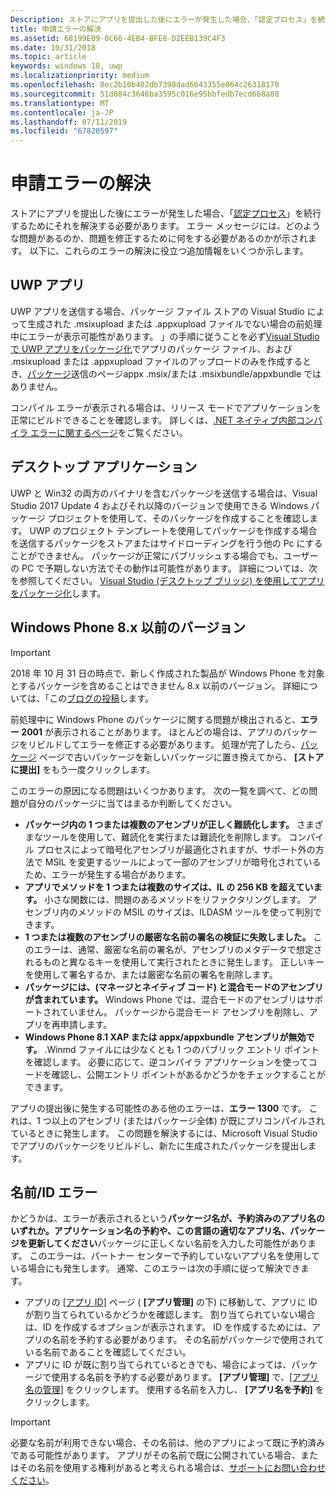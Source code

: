 ```yaml
---
Description: ストアにアプリを提出した後にエラーが発生した場合、「認定プロセス」を続行するためにそれを解決する必要があります。
title: 申請エラーの解決
ms.assetid: 68199E09-0C66-4EB4-BFE8-D2EEB139C4F3
ms.date: 10/31/2018
ms.topic: article
keywords: windows 10, uwp
ms.localizationpriority: medium
ms.openlocfilehash: 8ec2b10b402db7398dad6643355e064c26318170
ms.sourcegitcommit: 51d884c3646ba3595c016e95bbfedb7ecd668a88
ms.translationtype: MT
ms.contentlocale: ja-JP
ms.lasthandoff: 07/11/2019
ms.locfileid: "67820597"
---
```

# <a name="resolve-submission-errors"></a>申請エラーの解決

ストアにアプリを提出した後にエラーが発生した場合、「[認定プロセス](the-app-certification-process.md)」を続行するためにそれを解決する必要があります。 エラー メッセージには、どのような問題があるのか、問題を修正するために何をする必要があるのかが示されます。 以下に、これらのエラーの解決に役立つ追加情報をいくつか示します。

## <a name="uwp-apps"></a>UWP アプリ

UWP アプリを送信する場合、パッケージ ファイル ストアの Visual Studio によって生成された .msixupload または .appxupload ファイルでない場合の前処理中にエラーが表示可能性があります。 」の手順に従うことを必ず[Visual Studio で UWP アプリをパッケージ化](../packaging/packaging-uwp-apps.md)でアプリのパッケージ ファイル、および .msixupload または .appxupload ファイルのアップロードのみを作成するとき、[パッケージ](upload-app-packages.md)送信のページappx .msix/または .msixbundle/appxbundle ではありません。

コンパイル エラーが表示される場合は、リリース モードでアプリケーションを正常にビルドできることを確認します。 詳しくは、[.NET ネイティブ内部コンパイラ エラーに関するページ](https://go.microsoft.com/fwlink/p/?LinkID=613098)をご覧ください。

## <a name="desktop-application"></a>デスクトップ アプリケーション

UWP と Win32 の両方のバイナリを含むパッケージを送信する場合は、Visual Studio 2017 Update 4 およびそれ以降のバージョンで使用できる Windows パッケージ プロジェクトを使用して、そのパッケージを作成することを確認します。 UWP のプロジェクト テンプレートを使用してパッケージを作成する場合を送信するパッケージをストアまたはサイドローディングを行う他の Pc にすることができません。 パッケージが正常にパブリッシュする場合でも、ユーザーの PC で予期しない方法でその動作は可能性があります。 詳細については、次を参照してください。 [Visual Studio (デスクトップ ブリッジ) を使用してアプリをパッケージ化]( https://docs.microsoft.com/windows/uwp/porting/desktop-to-uwp-packaging-dot-net)します。

## <a name="windows-phone-8x-and-earlier"></a>Windows Phone 8.x 以前のバージョン

> [!IMPORTANT]
> 2018 年 10 月 31 日の時点で、新しく作成された製品が Windows Phone を対象とするパッケージを含めることはできません 8.x 以前のバージョン。 詳細については、「この[ブログの投稿](https://blogs.windows.com/windowsdeveloper/2018/08/20/important-dates-regarding-apps-with-windows-phone-8-x-and-earlier-and-windows-8-8-1-packages-submitted-to-microsoft-store)します。

前処理中に Windows Phone のパッケージに関する問題が検出されると、**エラー 2001** が表示されることがあります。 ほとんどの場合は、アプリのパッケージをリビルドしてエラーを修正する必要があります。 処理が完了したら、[パッケージ](upload-app-packages.md) ページで古いパッケージを新しいパッケージに置き換えてから、 **[ストアに提出]** をもう一度クリックします。

このエラーの原因になる問題はいくつかあります。 次の一覧を調べて、どの問題が自分のパッケージに当てはまるか判断してください。

-   **パッケージ内の 1 つまたは複数のアセンブリが正しく難読化します。** さまざまなツールを使用して、難読化を実行または難読化を削除します。 コンパイル プロセスによって暗号化アセンブリが最適化されますが、サポート外の方法で MSIL を変更するツールによって一部のアセンブリが暗号化されているため、エラーが発生する場合があります。
-   **アプリでメソッドを 1 つまたは複数のサイズは、IL の 256 KB を超えています。** 小さな関数には、問題のあるメソッドをリファクタリングします。 アセンブリ内のメソッドの MSIL のサイズは、ILDASM ツールを使って判別できます。
-   **1 つまたは複数のアセンブリの厳密な名前の署名の検証に失敗しました。** このエラーは、通常、厳密な名前の署名が、アセンブリのメタデータで想定されるものと異なるキーを使用して実行されたときに発生します。 正しいキーを使用して署名するか、または厳密な名前の署名を削除します。
-   **パッケージには、(マネージとネイティブ コード) と混合モードのアセンブリが含まれています。** Windows Phone では、混合モードのアセンブリはサポートされていません。 パッケージから混合モード アセンブリを削除し、アプリを再申請します。
-   **Windows Phone 8.1 XAP または appx/appxbundle アセンブリが無効です。** .Winmd ファイルには少なくとも 1 つのパブリック エントリ ポイントを確認します。 必要に応じて、逆コンパイラ アプリケーションを使ってコードを確認し、公開エントリ ポイントがあるかどうかをチェックすることができます。

アプリの提出後に発生する可能性のある他のエラーは、**エラー 1300** です。 これは、1 つ以上のアセンブリ (またはパッケージ全体) が既にプリコンパイルされているときに発生します。 この問題を解決するには、Microsoft Visual Studio でアプリのパッケージをリビルドし、新たに生成されたパッケージを提出します。

## <a name="nameidentity-errors"></a>名前/ID エラー

かどうかは、エラーが表示されるという**パッケージ名が、予約済みのアプリ名のいずれか。アプリケーション名の予約や、この言語の適切なアプリ名、パッケージを更新してください**パッケージに正しくない名前を入力した可能性があります。 このエラーは、パートナー センターで予約していないアプリ名を使用している場合にも発生します。 通常、このエラーは次の手順に従って解決できます。

- アプリの [[アプリ ID]](view-app-identity-details.md) ページ ( **[アプリ管理]** の下) に移動して、アプリに ID が割り当てられているかどうかを確認します。 割り当てられていない場合は、ID を作成するオプションが表示されます。 ID を作成するためには、アプリの名前を予約する必要があります。 その名前がパッケージで使用されている名前であることを確認してください。
- アプリに ID が既に割り当てられているときでも、場合によっては、パッケージで使用する名前を予約する必要があります。 **[アプリ管理]** で、[[アプリ名の管理]](manage-app-names.md) をクリックします。 使用する名前を入力し、 **[アプリ名を予約]** をクリックします。

> [!IMPORTANT]
>  必要な名前が利用できない場合、その名前は、他のアプリによって既に予約済みである可能性があります。 アプリがその名前で既に公開されている場合、またはその名前を使用する権利があると考えられる場合は、[サポートにお問い合わせください](https://go.microsoft.com/fwlink/p/?LinkId=331509)。  

 

 




